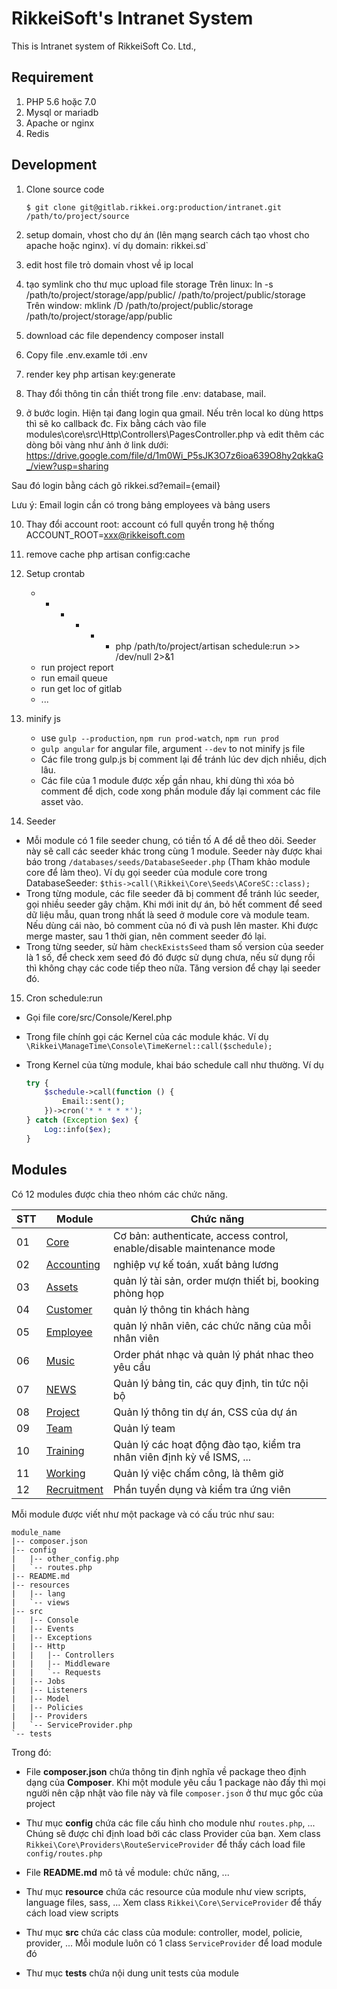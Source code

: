 RikkeiSoft's Intranet System
===

This is Intranet system of RikkeiSoft Co. Ltd.,   

Requirement
---
1. PHP 5.6 hoặc 7.0
2. Mysql or mariadb
3. Apache or nginx
4. Redis

Development
---

1. Clone source code

    ```
    $ git clone git@gitlab.rikkei.org:production/intranet.git /path/to/project/source
    ```

2. setup domain, vhost cho dự án (lên mạng search cách tạo vhost cho apache hoặc nginx). ví dụ domain: rikkei.sd`

3. edit host file trỏ domain vhost về ip local

4. tạo symlink cho thư mục upload file storage
Trên linux: ln -s /path/to/project/storage/app/public/ /path/to/project/public/storage
Trên window: mklink /D /path/to/project/public/storage /path/to/project/storage/app/public

5. download các file dependency
composer install

6. Copy file .env.examle tới .env

7. render key
php artisan key:generate

8. Thay đổi thông tin cần thiết trong file .env: database, mail.

9. ở bước login. Hiện tại đang login qua gmail. Nếu trên local ko dùng https thì sẽ ko callback đc. Fix bằng cách vào file modules\core\src\Http\Controllers\PagesController.php và edit thêm các dòng bôi vàng như ảnh ở link dưới:
https://drive.google.com/file/d/1m0Wi_P5sJK3O7z6ioa639O8hy2qkkaG_/view?usp=sharing

Sau đó login bằng cách gõ rikkei.sd?email={email}

Lưu ý: Email login cần có trong bảng employees và bảng users


10. Thay đổi account root: account có full quyền trong hệ thống
ACCOUNT_ROOT=xxx@rikkeisoft.com

11. remove cache
php artisan config:cache

12. Setup crontab
    - * * * * * php /path/to/project/artisan schedule:run >> /dev/null 2>&1
    - run project report
    - run email queue
    - run get loc of gitlab
    - ...


13. minify js
    - use `gulp --production`, `npm run prod-watch`, `npm run prod`
    - `gulp angular` for angular file, argument `--dev` to not minify js file
    - Các file trong gulp.js bị comment lại để tránh lúc dev dịch nhiều, dịch lâu.
    - Các file của 1 module được xếp gần nhau, khi dùng thì xóa bỏ comment để dịch, code xong phần module đấy lại comment các file asset vào.

14. Seeder
- Mỗi module có 1 file seeder chung, có tiền tố A để dễ theo dõi. Seeder này sẽ call
các seeder khác trong cùng 1 module. Seeder này được khai báo trong `/databases/seeds/DatabaseSeeder.php`
(Tham khảo module core để làm theo).
Ví dụ gọi seeder của module core trong DatabaseSeeder: `$this->call(\Rikkei\Core\Seeds\ACoreSC::class);`
- Trong từng module, các file seeder đã bị comment để tránh lúc seeder, gọi nhiều seeder gây chậm.
Khi mới init dự án, bỏ hết comment để seed dữ liệu mẫu, quan trong nhất là seed ở module core và module team.
Nếu dùng cái nào, bỏ comment của nó đi và push lên master.
Khi được merge master, sau 1 thời gian, nên comment seeder đó lại.
- Trong từng seeder, sử hàm `checkExistsSeed` tham số version của seeder là 1 số,
để check xem seed đó đó được sử dụng chưa, nếu sử dụng rồi thì không chạy các code tiếp theo nữa.
Tăng version để chạy lại seeder đó.

15. Cron schedule:run
- Gọi file core/src/Console/Kerel.php
- Trong file chính gọi các Kernel của các module khác. Ví dụ `\Rikkei\ManageTime\Console\TimeKernel::call($schedule);`
- Trong Kernel của từng module, khai báo schedule call như thường. Ví dụ

    ```php
    try {
        $schedule->call(function () {
            Email::sent();
        })->cron('* * * * *');
    } catch (Exception $ex) {
        Log::info($ex);
    }
    ```


Modules
---
Có 12 modules được chia theo nhóm các chức năng. 

STT | Module | Chức năng
--- | ------ | ---------
01 | [Core][md-core] | Cơ bản: authenticate, access control, enable/disable maintenance mode
02 | [Accounting][md-accounting] | nghiệp vự kế toán, xuất bảng lương
03 | [Assets][md-assets] | quản lý tài sản, order mượn thiết bị, booking phòng họp
04 | [Customer][md-customer] | quản lý thông tin khách hàng
05 | [Employee][md-employee] | quản lý nhân viên, các chức năng của mỗi nhân viên
06 | [Music][md-music] | Order phát nhạc và quản lý phát nhac theo yêu cầu
07 | [NEWS][md-news] | Quản lý bảng tin, các quy định, tin tức nội bộ
08 | [Project][md-project] | Quản lý thông tin dự án, CSS của dự án
09 | [Team][md-team] | Quản lý team
10 | [Training][md-training] | Quản lý các hoạt động đào tạo, kiểm tra nhân viên định kỳ về ISMS, ...
11 | [Working][md-working] | Quản lý việc chấm công, là thêm giờ
12 | [Recruitment][md-recruitment] | Phần tuyển dụng và kiểm tra ứng viên

Mỗi module được viết như một package và có cấu trúc như sau:

```
module_name
|-- composer.json
|-- config
|   |-- other_config.php
|   `-- routes.php
|-- README.md
|-- resources
|   |-- lang
|   `-- views
|-- src
|   |-- Console
|   |-- Events
|   |-- Exceptions
|   |-- Http
|   |   |-- Controllers
|   |   |-- Middleware
|   |   `-- Requests
|   |-- Jobs
|   |-- Listeners
|   |-- Model
|   |-- Policies
|   |-- Providers
|   `-- ServiceProvider.php
`-- tests
```

Trong đó:

- File **composer.json** chứa thông tin định nghĩa về package theo định dạng của **Composer**.
  Khi một module yêu cầu 1 package nào đấy thì mọi người nên cập nhật vào file này và file `composer.json` 
  ở thư mục gốc của project

- Thư mục **config** chứa các file cấu hình cho module như `routes.php`, ... 
  Chúng sẽ được chỉ định load bởi các class Provider của bạn. Xem class `Rikkei\Core\Providers\RouteServiceProvider`
  để thấy cách load file `config/routes.php`

- File **README.md** mô tả về module: chức năng, ...
- Thư mục **resource** chứa các resource của module như view scripts, language files, sass, ...
  Xem class `Rikkei\Core\ServiceProvider` để thấy cách load view scripts

- Thư mục **src** chứa các class của module: controller, model, policie, provider, ... 
  Mỗi module luôn có 1 class `ServiceProvider` để load module đó

- Thư mục **tests** chứa nội dung unit tests của module


[md-core]:         ./modules/core/README.md
[md-accounting]:   ./modules/accounting/README.md
[md-assets]:       ./modules/assets/README.md
[md-customer]:     ./modules/customer/README.md
[md-employee]:     ./modules/employee/README.md
[md-music]:        ./modules/music/README.md
[md-news]:         ./modules/news/README.md
[md-project]:      ./modules/project/README.md
[md-recruitment]:  ./modules/recruitment/README.md
[md-team]:         ./modules/team/README.md
[md-training]:     ./modules/training/README.md
[md-working]:      ./modules/working/README.md

